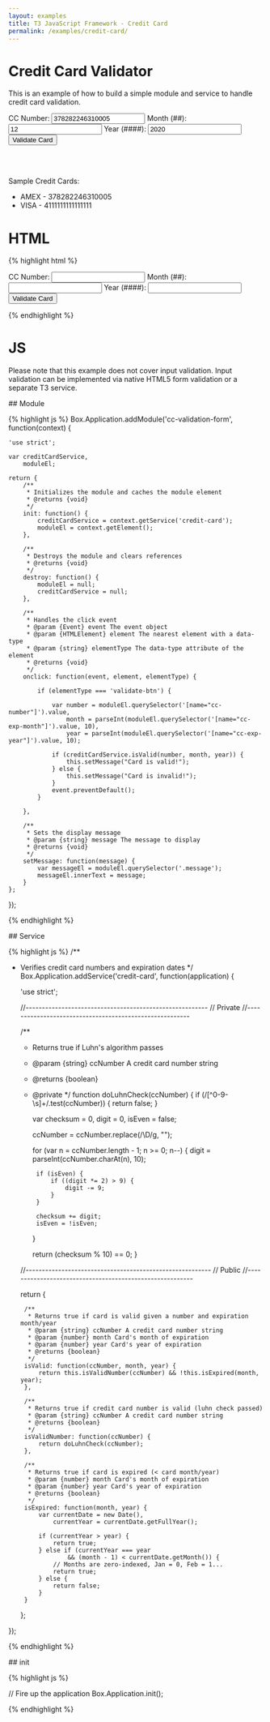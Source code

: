 ```yaml
---
layout: examples
title: T3 JavaScript Framework - Credit Card
permalink: /examples/credit-card/
---
```


# Credit Card Validator

This is an example of how to build a simple module and service to handle credit card validation.

<link rel="stylesheet" href="{{ site.baseurl }}/examples/credit-card/css/credit-card.css" />

<div class=" credit-card-container" data-module="cc-validation-form">
	<form>
		<label>
			CC Number:
			<input type="text" name="cc-number" maxlength="20" value="378282246310005">
		</label>
		<label>
			Month (##):
			<input type="text" name="cc-exp-month" maxlength="2" value="12">
		</label>
		<label>
		Year (####):
			<input type="text" name="cc-exp-year" maxlength="4" value="2020">
		</label>
		<input type="button" data-type="validate-btn" value="Validate Card">
	</form>
	<br><br>
	<span class="message"></span>
</div>

Sample Credit Cards:

 * AMEX - 378282246310005
 * VISA - 4111111111111111

# HTML
{% highlight html %}
<div class=" credit-card-container" data-module="cc-validation-form">
	<form>
		<label>
			CC Number:
			<input type="text" name="cc-number" maxlength="20">
		</label>
		<label>
			Month (##):
			<input type="text" name="cc-exp-month" maxlength="2">
		</label>
		<label>
			Year (####):
			<input type="text" name="cc-exp-year" maxlength="4">
		</label>
		<input type="button" data-type="validate-btn" value="Validate Card">
	</form>
	<span class="message"></span>
</div>
{% endhighlight %}

JS
==
Please note that this example does not cover input validation. Input validation can be implemented
via native HTML5 form validation or a separate T3 service.

<div class="anchor" id="module"></div>
## Module

{% highlight js %}
Box.Application.addModule('cc-validation-form', function(context) {

	'use strict';

	var creditCardService,
		moduleEl;

	return {
		/**
		 * Initializes the module and caches the module element
		 * @returns {void}
		 */
		init: function() {
			creditCardService = context.getService('credit-card');
			moduleEl = context.getElement();
		},

		/**
		 * Destroys the module and clears references
		 * @returns {void}
		 */
		destroy: function() {
			moduleEl = null;
			creditCardService = null;
		},

		/**
		 * Handles the click event
		 * @param {Event} event The event object
		 * @param {HTMLElement} element The nearest element with a data-type
		 * @param {string} elementType The data-type attribute of the element
		 * @returns {void}
		 */
		onclick: function(event, element, elementType) {

			if (elementType === 'validate-btn') {

				var number = moduleEl.querySelector('[name="cc-number"]').value,
					month = parseInt(moduleEl.querySelector('[name="cc-exp-month"]').value, 10),
					year = parseInt(moduleEl.querySelector('[name="cc-exp-year"]').value, 10);

				if (creditCardService.isValid(number, month, year)) {
					this.setMessage("Card is valid!");
				} else {
					this.setMessage("Card is invalid!");
				}
				event.preventDefault();
			}

		},

		/**
		 * Sets the display message
		 * @param {string} message The message to display
		 * @returns {void}
		 */
		setMessage: function(message) {
			var messageEl = moduleEl.querySelector('.message');
			messageEl.innerText = message;
		}
	};

});

{% endhighlight %}

<div class="anchor" id="service"></div>
## Service

{% highlight js %}
/**
 * Verifies credit card numbers and expiration dates
 */
Box.Application.addService('credit-card', function(application) {

	'use strict';

	//--------------------------------------------------------
	// Private
	//--------------------------------------------------------

	/**
	 * Returns true if Luhn's algorithm passes
	 * @param {string} ccNumber A credit card number string
	 * @returns {boolean}
	 * @private
	 */
	function doLuhnCheck(ccNumber) {
		if (/[^0-9-\s]+/.test(ccNumber)) {
			return false;
		}

		var checksum = 0,
			digit = 0,
			isEven = false;

		ccNumber = ccNumber.replace(/\D/g, "");

		for (var n = ccNumber.length - 1; n >= 0; n--) {
			digit = parseInt(ccNumber.charAt(n), 10);

			if (isEven) {
				if ((digit *= 2) > 9) {
					digit -= 9;
				}
			}

			checksum += digit;
			isEven = !isEven;
		}

		return (checksum % 10) == 0;
	}

	//---------------------------------------------------------
	// Public
	//---------------------------------------------------------

	return {

		/**
		 * Returns true if card is valid given a number and expiration month/year
		 * @param {string} ccNumber A credit card number string
		 * @param {number} month Card's month of expiration
		 * @param {number} year Card's year of expiration
		 * @returns {boolean}
		 */
		isValid: function(ccNumber, month, year) {
			return this.isValidNumber(ccNumber) && !this.isExpired(month, year);
		},

		/**
		 * Returns true if credit card number is valid (luhn check passed)
		 * @param {string} ccNumber A credit card number string
		 * @returns {boolean}
		 */
		isValidNumber: function(ccNumber) {
			return doLuhnCheck(ccNumber);
		},

		/**
		 * Returns true if card is expired (< card month/year)
		 * @param {number} month Card's month of expiration
		 * @param {number} year Card's year of expiration
		 * @returns {boolean}
		 */
		isExpired: function(month, year) {
			var currentDate = new Date(),
				currentYear = currentDate.getFullYear();

			if (currentYear > year) {
				return true;
			} else if (currentYear === year
					&& (month - 1) < currentDate.getMonth()) {
				// Months are zero-indexed, Jan = 0, Feb = 1...
				return true;
			} else {
				return false;
			}
		}

	};

});

{% endhighlight %}

<div class="anchor" id="init"></div>
## init

{% highlight js %}

// Fire up the application
Box.Application.init();

{% endhighlight %}



<script src="bower_components/jquery-1.11.1.min/index.js"></script>
<script src="{{ site.baseurl }}/js/archive/t3-1.0.0.js"></script>
<script src="{{ site.baseurl }}/examples/credit-card/js/modules/cc-validation-form.js"></script>
<script src="{{ site.baseurl }}/examples/credit-card/js/services/credit-card.js"></script>
<script>
Box.Application.init();
</script>